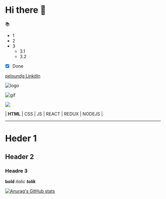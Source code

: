 # **Hi there** 👋
:books:
+ 1
+ 2
+ 3
  + 3.1
  + 3.2
+ [X] Done
 
[peloundg LinkdIn]()

![logo](https://www.google.com/imgres?imgurl=https%3A%2F%2Fupload.wikimedia.org%2Fwikipedia%2Fcommons%2Fthumb%2F6%2F61%2FHTML5_logo_and_wordmark.svg%2F512px-HTML5_logo_and_wordmark.svg.png&imgrefurl=https%3A%2F%2Fru.m.wikipedia.org%2Fwiki%2F%25D0%25A4%25D0%25B0%25D0%25B9%25D0%25BB%3AHTML5_logo_and_wordmark.svg&tbnid=wCJpL9e2N8tIcM&vet=12ahUKEwjQ68Kmm4v0AhUJlaQKHVogBLkQMygAegUIARCwAQ..i&docid=piXC9BOjdy8BXM&w=512&h=512&q=html%20logo&hl=ru&ved=2ahUKEwjQ68Kmm4v0AhUJlaQKHVogBLkQMygAegUIARCwAQ)

![gif](https://i.gifer.com/39Cg.gif)

<img src = "https://upload.wikimedia.org/wikipedia/commons/thumb/9/99/Unofficial_JavaScript_logo_2.svg/1200px-Unofficial_JavaScript_logo_2.svg.png">

| **HTML** | CSS | JS | REACT | REDUX | NODEJS |
____
# Heder 1
## Header 2
### Headre 3

**bold**
*italic*
***tolik***

[![Anurag's GitHub stats](https://github-readme-stats.vercel.app/api?username=Anatoliy-Mostovoy&hide=issues,contribs&show_icons=true)](https://github.com/anuraghazra/github-readme-stats)

<!--
**Anatoliy-Mostovoy/Anatoliy-Mostovoy** is a ✨ _special_ ✨ repository because its `README.md` (this file) appears on your GitHub profile.

Here are some ideas to get you started:

- 🔭 I’m currently working on ...
- 🌱 I’m currently learning ...
- 👯 I’m looking to collaborate on ...
- 🤔 I’m looking for help with ...
- 💬 Ask me about ...
- 📫 How to reach me: ...
- 😄 Pronouns: ...
- ⚡ Fun fact: ...
-->
